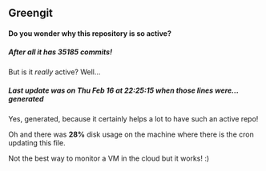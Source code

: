 ## Greengit

#### Do you wonder why this repository is so active?

##### After all it has 35185 commits!

But is it *really* active? Well...

##### Last update was on Thu Feb 16 at 22:25:15 when those lines were... generated

Yes, generated, because it certainly helps a lot to have such an active repo!

Oh and there was **28%** disk usage on the machine
where there is the cron updating this file.

Not the best way to monitor a VM in the cloud but it works! :)
